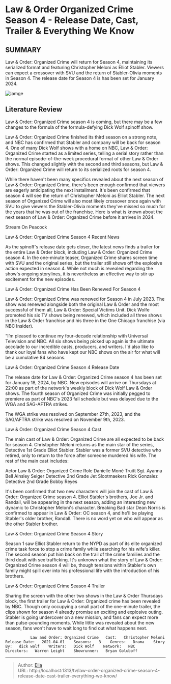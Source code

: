 # Law &amp; Order Organized Crime Season 4 - Release Date, Cast, Trailer &amp; Everything We Know


## SUMMARY 



  Law &amp; Order: Organized Crime will return for Season 4, maintaining its serialized format and featuring Christopher Meloni as Elliot Stabler.   Viewers can expect a crossover with SVU and the return of Stabler-Olivia moments in Season 4.   The release date for Season 4 is has been set for January 2024.  

![iamge](https://static1.srcdn.com/wordpress/wp-content/uploads/2023/08/stabler-and-olivia-on-law-order-organzied-crime.jpg)

## Literature Review
Law &amp; Order: Organized Crime season 4 is coming, but there may be a few changes to the formula of the formula-defying Dick Wolf spinoff show.




Law &amp; Order: Organized Crime finished its third season on a strong note, and NBC has confirmed that Stabler and company will be back for season 4. One of many Dick Wolf shows with a home on NBC, Law &amp; Order: Organized Crime started as a limited series, telling a serial story rather than the normal episode-of-the-week procedural format of other Law &amp; Order shows. This changed slightly with the second and third seasons, but Law &amp; Order: Organized Crime will return to its serialized roots for season 4.




While there haven&#39;t been many specifics revealed about the next season of Law &amp; Order: Organized Crime, there&#39;s been enough confirmed that viewers are eagerly anticipating the next installment. It&#39;s been confirmed that season 4 will see the return of Christopher Meloni as Elliot Stabler. The next season of Organized Crime will also most likely crossover once again with SVU to give viewers the Stabler-Olivia moments they&#39;ve missed so much for the years that he was out of the franchise. Here is what is known about the next season of Law &amp; Order: Organized Crime before it arrives in 2024.

Stream On Peacock


 Law &amp; Order: Organized Crime Season 4 Recent News 
         

 As the spinoff&#39;s release date gets closer, the latest news finds a trailer for the entire Law &amp; Order block, including Law &amp; Order: Organized Crime season 4. In the one-minute teaser, Organized Crime shares screen time with SVU and the original series, but the trailer still shows off the explosive action expected in season 4. While not much is revealed regarding the show&#39;s ongoing storylines, it is nevertheless an effective way to stir up excitement for the new episodes. 






 Law &amp; Order: Organized Crime Has Been Renewed For Season 4 
          

Law &amp; Order: Organized Crime was renewed for Season 4 in July 2023. The show was renewed alongside both the original Law &amp; Order and the most successful of them all, Law &amp; Order: Special Victims Unit. Dick Wolfe promoted his six TV shows being renewed, which included all three shows in the Law &amp; Order franchise and his three in the One Chicago franchise (via NBC Insider).


“I’m pleased to continue my four-decade relationship with Universal Television and NBC. All six shows being picked up again is the ultimate accolade to our incredible casts, producers, and writers. I&#39;d also like to thank our loyal fans who have kept our NBC shows on the air for what will be a cumulative 84 seasons.




 Law &amp; Order: Organized Crime Season 4 Release Date 
          




The release date for Law &amp; Order: Organized Crime season 4 has been set for January 18, 2024, by NBC. New episodes will arrive on Thursdays at 22:00 as part of the network&#39;s weekly block of Dick Wolf Law &amp; Order shows. The fourth season of Organized Crime was initially pegged to premiere as part of NBC&#39;s 2023 fall schedule but was delayed due to the WGA and SAG-AFTRA strikes.



The WGA strike was resolved on September 27th, 2023, and the SAG/AFTRA strike was resolved on November 9th, 2023.






 Law &amp; Order: Organized Crime Season 4 Cast 
          

 The main cast of Law &amp; Order: Organized Crime are all expected to be back for season 4. Christopher Meloni returns as the main star of the series, Detective 1st Grade Elliot Stabler. Stabler was a former SVU detective who retired, only to return to the force after someone murdered his wife. The rest of the main cast includes:




 Actor  Law &amp; Order: Organized Crime Role   Danielle Moné Truitt  Sgt. Ayanna Bell   Ainsley Seiger  Detective 2nd Grade Jet Slootmaekers   Rick Gonzalez  Detective 2nd Grade Bobby Reyes   



It&#39;s been confirmed that two new characters will join the cast of Law &amp; Order: Organized Crime season 4. Elliot Stabler&#39;s brothers, Joe Jr. and Randall, will be appearing in the next season, adding an interesting new dynamic to Christopher Meloni&#39;s character. Breaking Bad star Dean Norris is confirmed to appear in Law &amp; Order: OC season 4, and he&#39;ll be playing Stabler&#39;s older brother, Randall. There is no word yet on who will appear as the other Stabler brother.



 Law &amp; Order: Organized Crime Season 4 Story 
          




Season 1 saw Elliot Stabler return to the NYPD as part of its elite organized crime task force to stop a crime family while searching for his wife&#39;s killer. The second season put him back on the trail of the crime families and the third dealt with sex trafficking. It&#39;s unknown what the story of Law &amp; Order: Organized Crime season 4 will be, though tensions within Stabler&#39;s own family might spill over into his professional life with the introduction of his brothers.



 Law &amp; Order: Organized Crime Season 4 Trailer 
          

Sharing the screen with the other two shows in the Law &amp; Order Thursdays block, the first trailer for Law &amp; Order: Organized crime has been revealed by NBC. Though only occupying a small part of the one-minute trailer, the clips shown for season 4 already promise an exciting and explosive outing. Stabler is going undercover on a new mission, and fans can expect more than pulse-pounding moments. While little was revealed about the new season, fans won&#39;t have to wait long to find out what happens next. 





 

               Law and Order: Organized Crime   Cast:   Christopher Meloni    Release Date:   2021-04-01    Seasons:   3    Genres:   Drama    Story By:   dick wolf    Writers:   Dick Wolf    Network:   NBC    Directors:   Warren Leight    Showrunner:   Bryan Goluboff      

---

> Author: [Ella](https://instagram.hk.cn/)  
> URL: http://localhost:1313/tv/law-order-organized-crime-season-4-release-date-cast-trailer-everything-we-know/  

